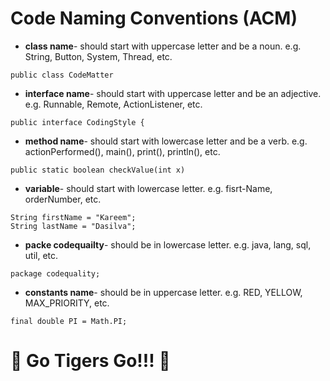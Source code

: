 # Code Naming Conventions (ACM)

* **class name**- should start with uppercase letter and be a noun. e.g. String, Button, System, Thread, etc.
```
public class CodeMatter
```
* **interface name**- should start with uppercase letter and be an adjective. e.g. Runnable, Remote, ActionListener, etc.
```
public interface CodingStyle {
```
* **method name**- should start with lowercase letter and be a verb. e.g. actionPerformed(), main(), print(), println(), etc.
```
public static boolean checkValue(int x)
```
* **variable**- should start with lowercase letter. e.g. fisrt-Name, orderNumber, etc.
```
String firstName = "Kareem";
String lastName = "Dasilva";
```
* **packe codequailty**- should be in lowercase letter. e.g. java, lang, sql, util, etc.
```
package codequality;
```
* **constants name**- should be in uppercase letter. e.g. RED, YELLOW, MAX_PRIORITY, etc.
```
final double PI = Math.PI;
```

# :tiger: Go Tigers Go!!! :tiger2:

